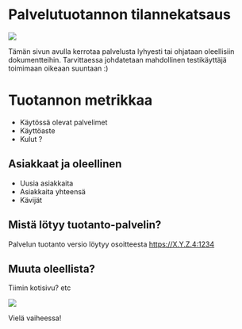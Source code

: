 # Palvelutuotannon tilannekatsaus

![](https://openclipart.org/image/400px/svg_to_png/185842/cocktail-waiter-frame.png)

Tämän sivun avulla kerrotaa palvelusta lyhyesti tai ohjataan oleellisiin dokumentteihin.
Tarvittaessa johdatetaan mahdollinen testikäyttäjä toimimaan oikeaan suuntaan :)

# Tuotannon metrikkaa

* Käytössä olevat palvelimet
* Käyttöaste
* Kulut ?


## Asiakkaat ja oleellinen

* Uusia asiakkaita
* Asiakkaita yhteensä
* Kävijät

## Mistä lötyy tuotanto-palvelin?

Palvelun tuotanto versio löytyy osoitteesta https://X.Y.Z.4:1234






## Muuta oleellista?

Tiimin kotisivu? etc

![](https://openclipart.org/image/400px/svg_to_png/138289/Cartoon-monster3.png)

Vielä vaiheessa!